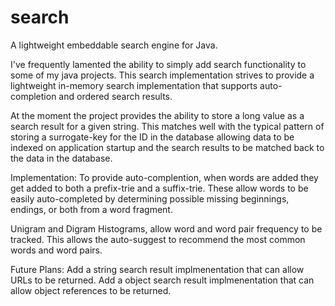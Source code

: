# search
A lightweight embeddable search engine for Java.  

I've frequently lamented the ability to simply add search functionality to some of my java projects.  This search implementation strives to provide a lightweight in-memory search implementation that supports auto-completion and ordered search results.  

At the moment the project provides the ability to store a long value as a search result for a given string.  This matches well with the typical pattern of storing a surrogate-key for the ID in the database allowing data to be indexed on application startup and the search results to be matched back to the data in the database.

Implementation:
To provide auto-complention, when words are added they get added to both a prefix-trie and a suffix-trie.  These allow words to be easily auto-completed by determining possible missing beginnings, endings, or both from a word fragment.

Unigram and Digram Histograms, allow word and word pair frequency to be tracked.  This allows the auto-suggest to recommend the most common words and word pairs.

Future Plans:
Add a string search result implmenentation that can allow URLs to be returned.
Add a object search result implmenentation that can allow object references to be returned.


